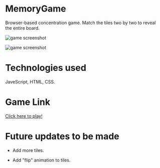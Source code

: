 # MemoryGame 

 Browser-based concentration game.
 Match the tiles two by two to reveal the entire board.
 
![game screenshot](https://i.gyazo.com/7ef3228d2359d7ee416a9c4317b5a903.png)

![game screenshot](https://i.gyazo.com/13ece4e1d68902101cd69d868f7dcdea.png)

# Technologies used

 JaveScript, HTML, CSS.

# Game Link 

[Click here to play!](https://jessmucklow.github.io/MemoryGame/)

# Future updates to be made

- Add more tiles.

- Add "flip" animation to tiles.
